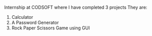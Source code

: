 Internship at CODSOFT where I have completed 3 projects 
They are:
  1) Calculator
  2) A Password Generator
  3) Rock Paper Scissors Game using GUI
